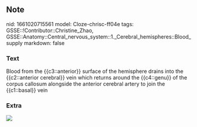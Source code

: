 ## Note
nid: 1661020715561
model: Cloze-chrisc-ff04e
tags: GSSE::!Contributor::Christine_Zhao, GSSE::Anatomy::Central_nervous_system::1._Cerebral_hemispheres::Blood_supply
markdown: false

### Text
Blood from the {{c3::anterior}} surface of the hemisphere drains into the {{c2::anterior cerebral}} vein which returns around the
{{c4::genu}} of the corpus callosum alongside the anterior
cerebral artery to join the {{c1::basal}} vein

### Extra
<img src="paste-09c0a75379173b888f8e85bdaf535d9ac67160a9.jpg">
